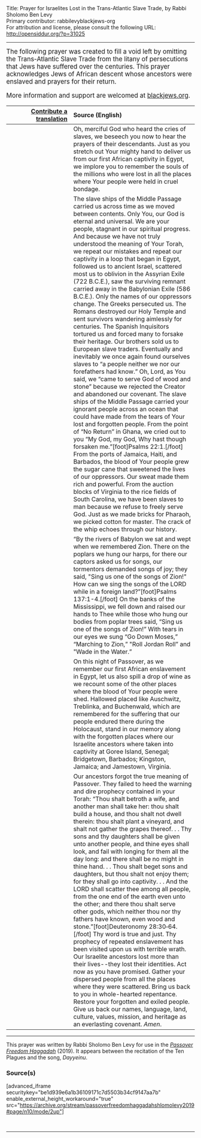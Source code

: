 <html>
<head></head>
<body>
Title: Prayer for Israelites Lost in the Trans-Atlantic Slave Trade, by Rabbi Sholomo Ben Levy<br />
Primary contributor: rabbilevyblackjews-org<br />
For attribution and license, please consult the following URL: <a href="http://opensiddur.org/?p=31025">http://opensiddur.org/?p=31025</a>
<p />
<hr />

<div class="english" style="font-size: 1.2em;">
The following prayer was created to fill a void left by omitting the Trans-Atlantic Slave Trade from the litany of persecutions that Jews have suffered over the centuries. This prayer acknowledges Jews of African descent whose ancestors were enslaved and prayers for their return.

More information and support are welcomed at <a href="https://blackjews.org">blackjews.org</a>.
</div>

<table style="margin-left: auto;margin-right: auto;" class="draggable">
<thead><tr><th id="x" style="text-align: right;"><a href="/contribute/upload/">Contribute a translation</a></th><th style="text-align: left;">Source (English)</th></tr></thead>
<tbody>
<tr><td style="vertical-align:top;">
<div class="liturgy"><span lang="he">

</span></div></td>
 
<td style="vertical-align:top;" width="66%">
<div class="english">
Oh, merciful God who heard the cries of slaves, we beseech you now to hear the prayers of their descendants. Just as you stretch out Your mighty hand to deliver us from our first African captivity in Egypt, we implore you to remember the souls of the millions who were lost in all the places where Your people were held in cruel bondage.
</div></td></tr>


<tr><td style="vertical-align:top;">
<div class="liturgy"><span lang="he">

</span></div></td>
 
<td style="vertical-align:top;">
<div class="english">
The slave ships of the Middle Passage carried us across time as we moved between contents. Only You, our God is eternal and universal. We are your people, stagnant in our spiritual progress. And because we have not truly understood the meaning of Your Torah, we repeat our mistakes and repeat our captivity in a loop that began in Egypt, followed us to ancient Israel, scattered most us to oblivion in the Assyrian Exile (722 B.C.E.), saw the surviving remnant carried away in the Babylonian Exile (586 B.C.E.). Only the names of our oppressors change. The Greeks persecuted us. The Romans destroyed our Holy Temple and sent survivors wandering aimlessly for centuries. The Spanish Inquisitors tortured us and forced many to forsake their heritage. Our brothers sold us to European slave traders. Eventually and inevitably we once again found ourselves slaves to “a people neither we nor our forefathers had know.” Oh, Lord, as You said, we “came to serve God of wood and stone” because we rejected the Creator and abandoned our covenant. The slave ships of the Middle Passage carried your ignorant people across an ocean that could have made from the tears of Your lost and forgotten people. From the point of “No Return” in Ghana, we cried out to you “My God, my God, Why hast though forsaken me.”[foot]Psalms 22:1.[/foot] From the ports of Jamaica, Haiti, and Barbados, the blood of Your people grew the sugar cane that sweetened the lives of our oppressors. Our sweat made them rich and powerful. From the auction blocks of Virginia to the rice fields of South Carolina, we have been slaves to man because we refuse to freely serve God. Just as we made bricks for Pharaoh, we picked cotton for master. The crack of the whip echoes through our history. 
</div></td></tr>


<tr><td style="vertical-align:top;">
<div class="liturgy"><span lang="he">

</span></div></td>
 
<td style="vertical-align:top;">
<div class="english">
“By the rivers of Babylon we sat and wept when we remembered Zion. There on the poplars we hung our harps, for there our captors asked us for songs, our tormentors demanded songs of joy; they said, "Sing us one of the songs of Zion!" How can we sing the songs of the LORD while in a foreign land?”[foot]Psalms 137:1-4.[/foot] On the banks of the Mississippi, we fell down and raised our hands to Thee while those who hung our bodies from poplar trees said, “Sing us one of the songs of Zion!” With tears in our eyes we sung “Go Down Moses,” “Marching to Zion,” "Roll Jordan Roll” and "Wade in the Water.” 
</div></td></tr>


<tr><td style="vertical-align:top;">
<div class="liturgy"><span lang="he">

</span></div></td>
 
<td style="vertical-align:top;">
<div class="english">
On this night of Passover, as we remember our first African enslavement in Egypt, let us also spill a drop of wine as we recount some of the other places where the blood of Your people were shed. Hallowed placed like Auschwitz, Treblinka, and Buchenwald, which are remembered for the suffering that our people endured there during the Holocaust, stand in our memory along with the forgotten places where our Israelite ancestors where taken into captivity at Goree Island, Senegal; Bridgetown, Barbados; Kingston, Jamaica; and Jamestown, Virginia.
</div></td></tr>


<tr><td style="vertical-align:top;">
<div class="liturgy"><span lang="he">

</span></div></td>
 
<td style="vertical-align:top;">
<div class="english">
Our ancestors forgot the true meaning of Passover. They failed to heed the warning and dire prophecy contained in your Torah: “Thou shalt betroth a wife, and another man shall take her: thou shalt build a house, and thou shalt not dwell therein: thou shalt plant a vineyard, and shalt not gather the grapes thereof. . . Thy sons and thy daughters shall be given unto another people, and thine eyes shall look, and fail with longing for them all the day long: and there shall be no might in thine hand. . . Thou shalt beget sons and daughters, but thou shalt not enjoy them; for they shall go into captivity. . . And the LORD shall scatter thee among all people, from the one end of the earth even unto the other; and there thou shalt serve other gods, which neither thou nor thy fathers have known, even wood and stone.”[foot]Deuteronomy 28:30‐64.[/foot] Thy word is true and just. Thy prophecy of repeated enslavement has been visited upon us with terrible wrath. Our Israelite ancestors lost more than their lives--they lost their identities. Act now as you have promised. Gather your dispersed people from all the places where they were scattered. Bring us back to you in whole-hearted repentance. Restore your forgotten and exiled people. Give us back our names, language, land, culture, values, mission, and heritage as an everlasting covenant. <em>Amen</em>.
</div></td></tr>
</tbody></table>

<hr />

This prayer was written by Rabbi Sholomo Ben Levy for use in the <em><a href="https://www.blackjews.org/israelite-haggadah-for-passover/">Passover Freedom Haggadah</a></em> (2019). It appears between the recitation of the Ten Plagues and the song, <em>Dayyeinu</em>.

<h3>Source(s)</h3>

[advanced_iframe securitykey="be1d939e6a1b36109171c7d5503b34cf9147aa7b" enable_external_height_workaround="true" src="https://archive.org/stream/passoverfreedomhaggadahshlomolevy2019#page/n10/mode/2up"]

&nbsp;

<hr />

&nbsp;
</body>
</html>